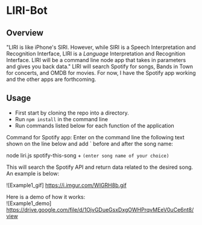 # LIRI-Bot

## Overview
"LIRI is like iPhone's SIRI. However, while SIRI is a Speech Interpretation and Recognition Interface, LIRI is a _Language_ Interpretation and Recognition Interface. LIRI will be a command line node app that takes in parameters and gives you back data."
LIRI will search Spotify for songs, Bands in Town for concerts, and OMDB for movies.  For now, I have the Spotify app working and the other apps are forthcoming.  

## Usage
- First start by cloning the repo into a directory.
- Run `npm install` in the command line 
- Run commands listed below for each function of the application

Command for Spotify app: 
Enter on the command line the following text shown on the line below and add ` before and after the song name:

node liri.js spotify-this-song + `(enter song name of your choice)` 

This will search the Spotify API and return data related to the desired song. An example is below: 

![Example1_gif] https://i.imgur.com/WIGRH8b.gif

Here is a demo of how it works:  
![Example1_demo] https://drive.google.com/file/d/1OjvGDueGsxDxgOWHPrqvMEeV0uCe6nt8/view



